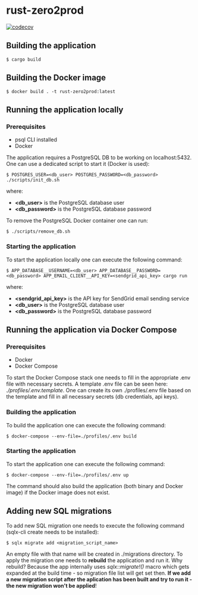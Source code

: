 
# rust-zero2prod
[![codecov](https://codecov.io/gh/mr-cell/rust-zero2prod/branch/master/graph/badge.svg?token=7G84R9BDAM)](https://codecov.io/gh/mr-cell/rust-zero2prod)

## Building the application
```shell
$ cargo build
```

## Building the Docker image
```shell
$ docker build . -t rust-zero2prod:latest
```
## Running the application locally

### Prerequisites
- psql CLI installed 
- Docker

The application requires a PostgreSQL DB to be working on localhost:5432. 
One can use a dedicated script to start it (Docker is used):
```shell
$ POSTGRES_USER=<db_user> POSTGRES_PASSWORD=<db_password> ./scripts/init_db.sh
```
where:
- **<db_user>** is the PostgreSQL database user
- **<db_password>** is the PostgreSQL database password

To remove the PostgreSQL Docker container one can run:
```shell
$ ./scripts/remove_db.sh
```

### Starting the application
To start the application locally one can execute the following command:
```shell
$ APP_DATABASE__USERNAME=<db_user> APP_DATABASE__PASSWORD=<db_password> APP_EMAIL_CLIENT__API_KEY=<sendgrid_api_key> cargo run
```
where:
- **<sendgrid_api_key>** is the API key for SendGrid email sending service
- **<db_user>** is the PostgreSQL database user
- **<db_password>** is the PostgreSQL database password

## Running the application via Docker Compose

### Prerequisites
- Docker
- Docker Compose

To start the Docker Compose stack one needs to fill in the appropriate .env file with necessary secrets.
A template .env file can be seen here: *./profiles/.env.template*. 
One can create its own ./profiles/.env file based on the template and fill in all necessary secrets (db credentials, api keys).

### Building the application
To build the application one can execute the following command:
```shell
$ docker-compose --env-file=./profiles/.env build
```

### Starting the application
To start the application one can execute the following command:
```shell
$ docker-compose --env-file=./profiles/.env up
```

The command should also build the application (both binary and Docker image) if the Docker image does not exist.

## Adding new SQL migrations
To add new SQL migration one needs to execute the following command (sqlx-cli create needs to be installed):
```shell
$ sqlx migrate add <migration_script_name>
```

An empty file with that name will be created in ./migrations directory. To apply the migration one needs to **rebuild**
the application and run it. Why rebuild? Because the app internally uses *sqlx::migrate!()* macro which gets expanded at the
build time - so migration file list will get set then. **If we add a new migration script after the aplication has been built
and try to run it - the new migration won't be applied**!